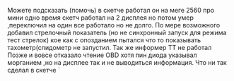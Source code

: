 Можете подсказать (помочь) в скетче работал он на меге 2560 про мини
одно время скетч работал на 2 дисплея но потом умер ,переключил на один все работало но не долго. По мере возможного добавил стрелочный показатель (но не синхронный запуск для режима тест стрелок)
кое как с опозданием пытался что то показывать тахометр(спидометр не запустил. Так же информер ТТ не работал
Позже и вовсе отказало чтение OBD хотя пин диода указывал морганием ,но на дисплее так и не выводиться информация.
Что ни так сделал в скетче `
